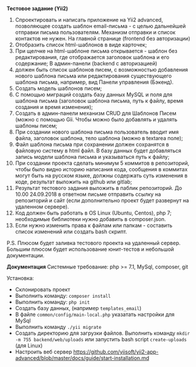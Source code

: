 <b>Тестовое задание (Yii2)</b>
1) Спроектировать и написать приложение на Yii2 advanced, позволяющее создать шаблон email-письма - с целью дальнейшей отправки письма пользователям. Механизм отправки и список контактов не нужен.
На главной странице (frontend без авторизации)
2) Отобразить список html-шаблонов в виде карточек;
3) При щелчке на html-шаблоне письма открывается - шаблон без редактирования, где отображается заголовок шаблона и его содержание;
В админ-панели (backend с авторизацией) 
4) должен быть список шаблонов писем, c возможностью добавления нового шаблона письма или редактирования существующего шаблона письма, например, вид Панели управления (Бэкенд).
5) Создать модель шаблонов писем;
6) С помощью миграций создать базу данных MySQL и поля для шаблона письма (заголовок шаблона письма, путь к файлу, время создания и время изменения);
7) Создать в админ-панели механизм CRUD для Шаблонов Писем (можно с помощью Gii. Чтобы можно было добавлять и удалять шаблоны писем;
8) При создании нового шаблона письма пользователь вводит имя файла, заголовок шаблона, тело шаблона (можно в textarea поле);
9) Файл шаблона письма при сохранении должен сохранятся в файловую систему в html файл. В базу данных будет добавляться запись модели шаблона письма и указываться путь к файлу;
10) При создании проекта сделать минимум 5 коммитов в репозиторий, чтобы было видно историю написания кода, сообщения в коммитах могут быть на русском языке, должны содержать суть изменения в коде, результат выложить на github или gitlab;
11) Результат тестового задания выложить в паблик репозиторий. До 10.00 24.09.2018 ​в ответном письме отправить ссылку на репозиторий и сайт (если дополнительно проект будет развернут на удаленном сервере).
12) Код должен быть работать в OS Linux (Ubuntu, Centos), php 7; необходимые библиотеки нужно добавить в composer.json. 
13) Если нужно изменить права к файлам или папкам - составить список изменений или создать bash скрипт.

P.S. Плюсом будет заливка тестового проекта на удаленный сервер. Большим плюсом будет использование юнит-тестов и небольшой документации.

<b>Документация</b>
Системные требование: php >= 7.1, MySql, composer, git

Установка:
- Склонировать проект
- Выполнить команду: `composer install`
- Выполнить команду: `php init`
- Создать базу данных, (например `templates_email`)
- В файле `common/config/main-local.php` указатать настройки для MySql
- Выполнить команду `./yii migrate`
- Создать директорию для загрузки файлов. Выполнить команду `mkdir -m 755 backend/web/uploads` или запустить bash script `create-uploads` (для Linux)
- Настроить веб сервер https://github.com/yiisoft/yii2-app-advanced/blob/master/docs/guide/start-installation.md 